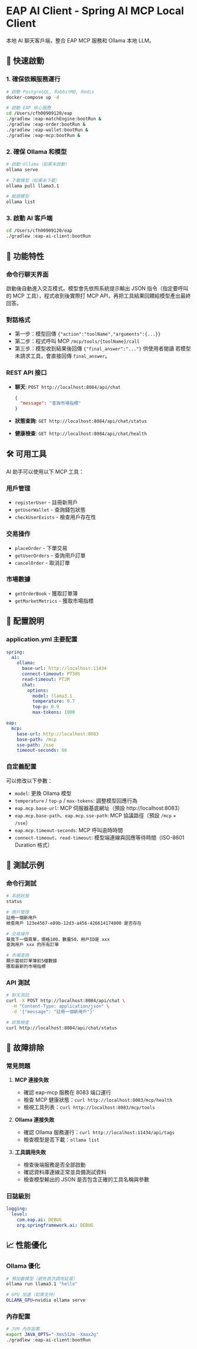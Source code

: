 # EAP AI Client - Spring AI MCP Local Client

本地 AI 聊天客戶端，整合 EAP MCP 服務和 Ollama 本地 LLM。

## 🚀 快速啟動

### 1. 確保依賴服務運行
```bash
# 啟動 PostgreSQL, RabbitMQ, Redis
docker-compose up -d

# 啟動 EAP 核心服務
cd /Users/cfh00909120/eap
./gradlew :eap-matchEngine:bootRun &
./gradlew :eap-order:bootRun &
./gradlew :eap-wallet:bootRun &
./gradlew :eap-mcp:bootRun &
```

### 2. 確保 Ollama 和模型
```bash
# 啟動 Ollama（如果未啟動）
ollama serve

# 下載模型（如果未下載）
ollama pull llama3.1

# 驗證模型
ollama list
```

### 3. 啟動 AI 客戶端
```bash
cd /Users/cfh00909120/eap
./gradlew :eap-ai-client:bootRun
```

## 🎯 功能特性

### 命令行聊天界面
啟動後自動進入交互模式。模型會先依照系統提示輸出 JSON 指令（指定要呼叫的 MCP 工具），程式收到後實際打 MCP API，再把工具結果回饋給模型產出最終回答。

### 對話格式
- 第一步：模型回傳 `{"action":"toolName","arguments":{...}}`
- 第二步：程式呼叫 MCP `/mcp/tools/{toolName}/call`
- 第三步：模型收到結果後回傳 `{"final_answer":"..."}` 供使用者閱讀
若模型未請求工具，會直接回傳 `final_answer`。

### REST API 接口
- **聊天**: `POST http://localhost:8084/api/chat`
  ```json
  {
    "message": "查詢市場指標"
  }
  ```

- **狀態查詢**: `GET http://localhost:8084/api/chat/status`
- **健康檢查**: `GET http://localhost:8084/api/chat/health`

## 🛠️ 可用工具

AI 助手可以使用以下 MCP 工具：

### 用戶管理
- `registerUser` - 註冊新用戶
- `getUserWallet` - 查詢錢包狀態
- `checkUserExists` - 檢查用戶存在性

### 交易操作
- `placeOrder` - 下單交易
- `getUserOrders` - 查詢用戶訂單
- `cancelOrder` - 取消訂單

### 市場數據
- `getOrderBook` - 獲取訂單簿
- `getMarketMetrics` - 獲取市場指標

## 🔧 配置說明

### application.yml 主要配置
```yaml
spring:
  ai:
    ollama:
      base-url: http://localhost:11434
      connect-timeout: PT30S
      read-timeout: PT2M
      chat:
        options:
          model: llama3.1
          temperature: 0.7
          top-p: 0.9
          max-tokens: 1000

eap:
  mcp:
    base-url: http://localhost:8083
    base-path: /mcp
    sse-path: /sse
    timeout-seconds: 60
```

### 自定義配置
可以修改以下參數：
- `model`: 更換 Ollama 模型
- `temperature` / `top-p` / `max-tokens`: 調整模型回應行為
- `eap.mcp.base-url`: MCP 伺服器基底網址（預設 http://localhost:8083）
- `eap.mcp.base-path`、`eap.mcp.sse-path`: MCP 協議路徑（預設 `/mcp` + `/sse`）
- `eap.mcp.timeout-seconds`: MCP 呼叫逾時時間
- `connect-timeout`、`read-timeout`: 模型端連線與回應等待時間（ISO-8601 Duration 格式）

## 🧪 測試示例

### 命令行測試
```bash
# 系統狀態
status

# 用戶管理
註冊一個新用戶
檢查用戶 123e4567-e89b-12d3-a456-426614174000 是否存在

# 交易操作
幫我下一個買單，價格100，數量50，用戶ID是 xxx
查詢用戶 xxx 的所有訂單

# 市場查詢
顯示當前訂單簿前5檔數據
獲取最新的市場指標
```

### API 測試
```bash
# 聊天測試
curl -X POST http://localhost:8084/api/chat \
  -H "Content-Type: application/json" \
  -d '{"message": "註冊一個新用戶"}'

# 狀態檢查
curl http://localhost:8084/api/chat/status
```

## 🐛 故障排除

### 常見問題

1. **MCP 連接失敗**
   - 確認 eap-mcp 服務在 8083 端口運行
   - 檢查 MCP 健康狀態：`curl http://localhost:8083/mcp/health`
   - 檢視工具列表：`curl http://localhost:8083/mcp/tools`

2. **Ollama 連接失敗**
   - 確認 Ollama 服務運行：`curl http://localhost:11434/api/tags`
   - 檢查模型是否下載：`ollama list`

3. **工具調用失敗**
   - 檢查後端服務是否全部啟動
   - 確認資料庫連線正常並具備測試資料
   - 檢查模型輸出的 JSON 是否包含正確的工具名稱與參數

### 日誌級別
```yaml
logging:
  level:
    com.eap.ai: DEBUG
    org.springframework.ai: DEBUG
```

## 📈 性能優化

### Ollama 優化
```bash
# 預加載模型（避免首次調用延遲）
ollama run llama3.1 "hello"

# GPU 加速（如果支持）
OLLAMA_GPU=nvidia ollama serve
```

### 內存配置
```bash
# JVM 內存設置
export JAVA_OPTS="-Xms512m -Xmax2g"
./gradlew :eap-ai-client:bootRun
```
